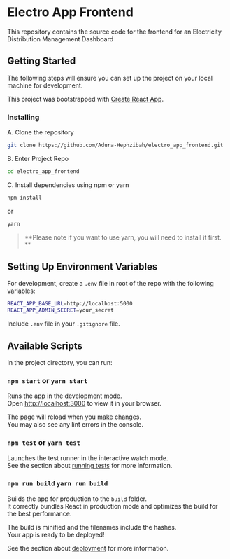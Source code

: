 # Electro App Frontend
This repository contains the source code for the frontend for an Electricity Distribution Management Dashboard

## Getting Started

The following steps will ensure you can set up the project on your local machine for development.

This project was bootstrapped with [Create React App](https://github.com/facebook/create-react-app).


### Installing

A. Clone the repository

```sh
git clone https://github.com/Adura-Hephzibah/electro_app_frontend.git
```

B. Enter Project Repo

```sh
cd electro_app_frontend
```

C. Install dependencies using npm or yarn

```sh
npm install
```
or
```sh
yarn
```

> **Please note if you want to use yarn, you will need to install it first. **


## Setting Up Environment Variables

For development, create a `.env` file in root of the repo with the following variables: 
```bash
REACT_APP_BASE_URL=http://localhost:5000
REACT_APP_ADMIN_SECRET=your_secret
```

Include `.env` file in your `.gitignore` file.



## Available Scripts

In the project directory, you can run:

### `npm start` or `yarn start`

Runs the app in the development mode.\
Open [http://localhost:3000](http://localhost:3000) to view it in your browser.

The page will reload when you make changes.\
You may also see any lint errors in the console.

### `npm test` or `yarn test`

Launches the test runner in the interactive watch mode.\
See the section about [running tests](https://facebook.github.io/create-react-app/docs/running-tests) for more information.

### `npm run build` `yarn run build`

Builds the app for production to the `build` folder.\
It correctly bundles React in production mode and optimizes the build for the best performance.

The build is minified and the filenames include the hashes.\
Your app is ready to be deployed!

See the section about [deployment](https://facebook.github.io/create-react-app/docs/deployment) for more information.
